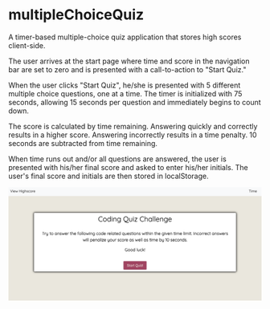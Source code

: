 # multipleChoiceQuiz
A timer-based multiple-choice quiz application that stores high scores client-side.


The user arrives at the start page where time and score in the navigation bar are set to zero and is presented with a call-to-action to "Start Quiz."

When the user clicks "Start Quiz", he/she is presented with 5 different multiple choice questions, one at a time. The timer is initialized with 75 seconds, allowing 15 seconds per question and immediately begins to count down.


The score is calculated by time remaining. Answering quickly and correctly results in a higher score. Answering incorrectly results in a time penalty. 10 seconds are subtracted from time remaining.


When time runs out and/or all questions are answered, the user is presented with his/her final score and asked to enter his/her initials. The user's final score and initials are then stored in localStorage.

<img src="quiz.png">
<a href="https://steffield.github.io/multipleChoiceQuiz/">
